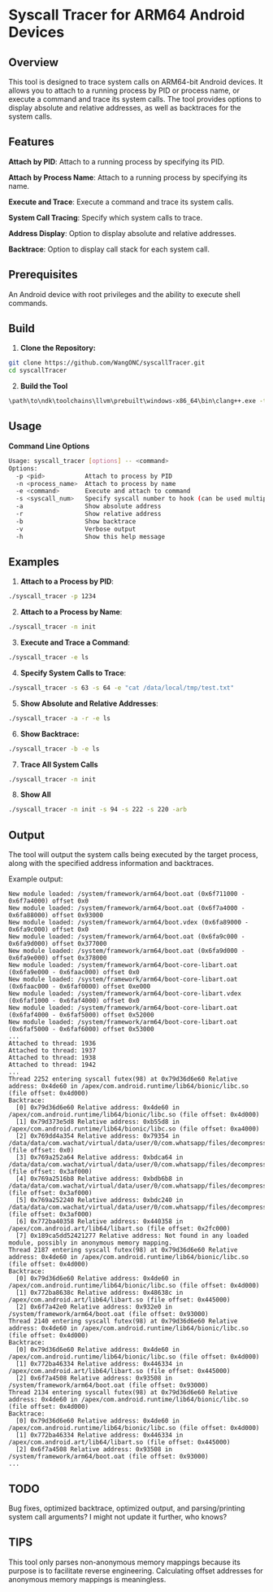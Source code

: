# Syscall Tracer for ARM64 Android Devices
## Overview
This tool is designed to trace system calls on ARM64-bit Android devices. It allows you to attach to a running process by PID or process name, or execute a command and trace its system calls. The tool provides options to display absolute and relative addresses, as well as backtraces for the system calls.

## Features

**Attach by PID**: Attach to a running process by specifying its PID.

**Attach by Process Name**: Attach to a running process by specifying its name.

**Execute and Trace**: Execute a command and trace its system calls.

**System Call Tracing**: Specify which system calls to trace.

**Address Display**: Option to display absolute and relative addresses.

**Backtrace**: Option to display call stack for each system call.

## Prerequisites

An Android device with root privileges and the ability to execute shell commands.

## Build

1. **Clone the Repository:**

```sh
git clone https://github.com/WangONC/syscallTracer.git
cd syscallTracer
```

2. **Build the Tool**

```sh
\path\to\ndk\toolchains\llvm\prebuilt\windows-x86_64\bin\clang++.exe -target aarch64-linux-android30 -static .\tracer.cpp -o .\syscall_tracer
```

## Usage

**Command Line Options**

```sh
Usage: syscall_tracer [options] -- <command>
Options:
  -p <pid>           Attach to process by PID
  -n <process_name>  Attach to process by name
  -e <command>       Execute and attach to command
  -s <syscall_num>   Specify syscall number to hook (can be used multiple times)
  -a                 Show absolute address
  -r                 Show relative address
  -b                 Show backtrace
  -v                 Verbose output
  -h                 Show this help message
```

## Examples

1. **Attach to a Process by PID**:

```sh
./syscall_tracer -p 1234
```

2. **Attach to a Process by Name**:

```sh
./syscall_tracer -n init
```

3. **Execute and Trace a Command**:

```sh
./syscall_tracer -e ls
```

4. **Specify System Calls to Trace**:

``` sh
./syscall_tracer -s 63 -s 64 -e "cat /data/local/tmp/test.txt"
```

5. **Show Absolute and Relative Addresses**:

```sh
./syscall_tracer -a -r -e ls
```

6. **Show Backtrace:**

```sh
./syscall_tracer -b -e ls
```

7. **Trace All System Calls**

```sh
./syscall_tracer -n init
```

8. **Show All**

```sh
./syscall_tracer -n init -s 94 -s 222 -s 220 -arb
```

## Output

The tool will output the system calls being executed by the target process, along with the specified address information and backtraces.

Example output:

```shell
New module loaded: /system/framework/arm64/boot.oat (0x6f711000 - 0x6f7a4000) offset 0x0
New module loaded: /system/framework/arm64/boot.oat (0x6f7a4000 - 0x6fa88000) offset 0x93000
New module loaded: /system/framework/arm64/boot.vdex (0x6fa89000 - 0x6fa9c000) offset 0x0
New module loaded: /system/framework/arm64/boot.oat (0x6fa9c000 - 0x6fa9d000) offset 0x377000
New module loaded: /system/framework/arm64/boot.oat (0x6fa9d000 - 0x6fa9e000) offset 0x378000
New module loaded: /system/framework/arm64/boot-core-libart.oat (0x6fa9e000 - 0x6faac000) offset 0x0
New module loaded: /system/framework/arm64/boot-core-libart.oat (0x6faac000 - 0x6faf0000) offset 0xe000
New module loaded: /system/framework/arm64/boot-core-libart.vdex (0x6faf1000 - 0x6faf4000) offset 0x0
New module loaded: /system/framework/arm64/boot-core-libart.oat (0x6faf4000 - 0x6faf5000) offset 0x52000
New module loaded: /system/framework/arm64/boot-core-libart.oat (0x6faf5000 - 0x6faf6000) offset 0x53000
...
Attached to thread: 1936
Attached to thread: 1937
Attached to thread: 1938
Attached to thread: 1942
...
Thread 2252 entering syscall futex(98) at 0x79d36d6e60 Relative address: 0x4de60 in /apex/com.android.runtime/lib64/bionic/libc.so (file offset: 0x4d000)
Backtrace:
  [0] 0x79d36d6e60 Relative address: 0x4de60 in /apex/com.android.runtime/lib64/bionic/libc.so (file offset: 0x4d000)
  [1] 0x79d373e5d8 Relative address: 0xb55d8 in /apex/com.android.runtime/lib64/bionic/libc.so (file offset: 0xa4000)
  [2] 0x769dd4a354 Relative address: 0x79354 in /data/data/com.wachat/virtual/data/user/0/com.whatsapp/files/decompressed/libs.spo/libc++_shared.so (file offset: 0x0)
  [3] 0x769a252a64 Relative address: 0xbdca64 in /data/data/com.wachat/virtual/data/user/0/com.whatsapp/files/decompressed/libs.spo/libwhatsapp.so (file offset: 0x3af000)
  [4] 0x769a2516b8 Relative address: 0xbdb6b8 in /data/data/com.wachat/virtual/data/user/0/com.whatsapp/files/decompressed/libs.spo/libwhatsapp.so (file offset: 0x3af000)
  [5] 0x769a252240 Relative address: 0xbdc240 in /data/data/com.wachat/virtual/data/user/0/com.whatsapp/files/decompressed/libs.spo/libwhatsapp.so (file offset: 0x3af000)
  [6] 0x772ba40358 Relative address: 0x440358 in /apex/com.android.art/lib64/libart.so (file offset: 0x2fc000)
  [7] 0x189ca5dd52421277 Relative address: Not found in any loaded module, possibly in anonymous memory mapping.
Thread 2187 entering syscall futex(98) at 0x79d36d6e60 Relative address: 0x4de60 in /apex/com.android.runtime/lib64/bionic/libc.so (file offset: 0x4d000)
Backtrace:
  [0] 0x79d36d6e60 Relative address: 0x4de60 in /apex/com.android.runtime/lib64/bionic/libc.so (file offset: 0x4d000)
  [1] 0x772ba8638c Relative address: 0x48638c in /apex/com.android.art/lib64/libart.so (file offset: 0x445000)
  [2] 0x6f7a42e0 Relative address: 0x932e0 in /system/framework/arm64/boot.oat (file offset: 0x93000)
Thread 2140 entering syscall futex(98) at 0x79d36d6e60 Relative address: 0x4de60 in /apex/com.android.runtime/lib64/bionic/libc.so (file offset: 0x4d000)
Backtrace:
  [0] 0x79d36d6e60 Relative address: 0x4de60 in /apex/com.android.runtime/lib64/bionic/libc.so (file offset: 0x4d000)
  [1] 0x772ba46334 Relative address: 0x446334 in /apex/com.android.art/lib64/libart.so (file offset: 0x445000)
  [2] 0x6f7a4508 Relative address: 0x93508 in /system/framework/arm64/boot.oat (file offset: 0x93000)
Thread 2134 entering syscall futex(98) at 0x79d36d6e60 Relative address: 0x4de60 in /apex/com.android.runtime/lib64/bionic/libc.so (file offset: 0x4d000)
Backtrace:
  [0] 0x79d36d6e60 Relative address: 0x4de60 in /apex/com.android.runtime/lib64/bionic/libc.so (file offset: 0x4d000)
  [1] 0x772ba46334 Relative address: 0x446334 in /apex/com.android.art/lib64/libart.so (file offset: 0x445000)
  [2] 0x6f7a4508 Relative address: 0x93508 in /system/framework/arm64/boot.oat (file offset: 0x93000)
...
```

## TODO

Bug fixes, optimized backtrace, optimized output, and parsing/printing system call arguments? I might not update it further, who knows?



## TIPS

This tool only parses non-anonymous memory mappings because its purpose is to facilitate reverse engineering. Calculating offset addresses for anonymous memory mappings is meaningless.
